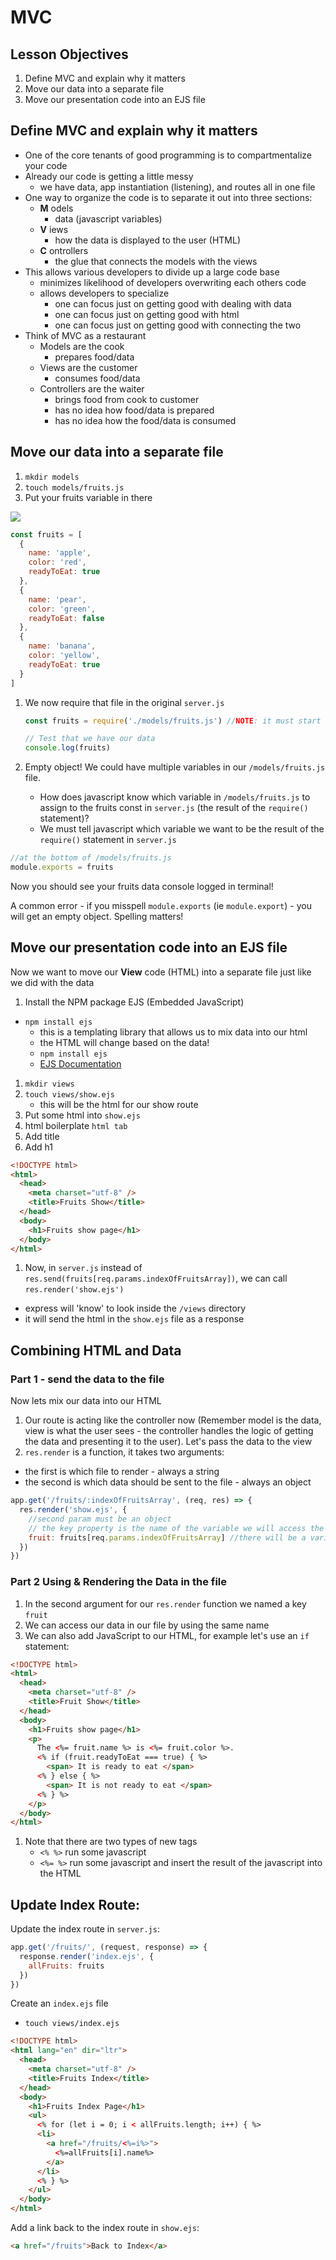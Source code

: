 # MVC

## Lesson Objectives

1. Define MVC and explain why it matters
1. Move our data into a separate file
1. Move our presentation code into an EJS file

## Define MVC and explain why it matters

- One of the core tenants of good programming is to compartmentalize your code
- Already our code is getting a little messy
  - we have data, app instantiation (listening), and routes all in one file
- One way to organize the code is to separate it out into three sections:
  - **M** odels
    - data (javascript variables)
  - **V** iews
    - how the data is displayed to the user (HTML)
  - **C** ontrollers
    - the glue that connects the models with the views
- This allows various developers to divide up a large code base
  - minimizes likelihood of developers overwriting each others code
  - allows developers to specialize
    - one can focus just on getting good with dealing with data
    - one can focus just on getting good with html
    - one can focus just on getting good with connecting the two
- Think of MVC as a restaurant
  - Models are the cook
    - prepares food/data
  - Views are the customer
    - consumes food/data
  - Controllers are the waiter
    - brings food from cook to customer
    - has no idea how food/data is prepared
    - has no idea how the food/data is consumed

## Move our data into a separate file

1. `mkdir models`
1. `touch models/fruits.js`
1. Put your fruits variable in there

![](https://i.imgur.com/lWb05b4.png)

```javascript
const fruits = [
  {
    name: 'apple',
    color: 'red',
    readyToEat: true
  },
  {
    name: 'pear',
    color: 'green',
    readyToEat: false
  },
  {
    name: 'banana',
    color: 'yellow',
    readyToEat: true
  }
]
```

1.  We now require that file in the original `server.js`

    ```javascript
    const fruits = require('./models/fruits.js') //NOTE: it must start with ./ if it's just a file, not an NPM package

    // Test that we have our data
    console.log(fruits)
    ```

1.  Empty object! We could have multiple variables in our `/models/fruits.js` file.

    - How does javascript know which variable in `/models/fruits.js` to assign to the fruits const in `server.js` (the result of the `require()` statement)?
    - We must tell javascript which variable we want to be the result of the `require()` statement in `server.js`

```js
//at the bottom of /models/fruits.js
module.exports = fruits
```

Now you should see your fruits data console logged in terminal!

A common error - if you misspell `module.exports` (ie `module.export`) - you will get an empty object. Spelling matters!

## Move our presentation code into an EJS file

Now we want to move our **View** code (HTML) into a separate file just like we did with the data

1. Install the NPM package EJS (Embedded JavaScript)

- `npm install ejs`
  - this is a templating library that allows us to mix data into our html
  - the HTML will change based on the data!
  - `npm install ejs`
  - [EJS Documentation](https://ejs.co/)

1. `mkdir views`
1. `touch views/show.ejs`
   - this will be the html for our show route
1. Put some html into `show.ejs`
1. html boilerplate `html tab`
1. Add title
1. Add h1

```html
<!DOCTYPE html>
<html>
  <head>
    <meta charset="utf-8" />
    <title>Fruits Show</title>
  </head>
  <body>
    <h1>Fruits show page</h1>
  </body>
</html>
```

1. Now, in `server.js` instead of `res.send(fruits[req.params.indexOfFruitsArray])`, we can call `res.render('show.ejs')`

- express will 'know' to look inside the `/views` directory
- it will send the html in the `show.ejs` file as a response

## Combining HTML and Data

### Part 1 - send the data to the file

Now lets mix our data into our HTML

1. Our route is acting like the controller now (Remember model is the data, view is what the user sees - the controller handles the logic of getting the data and presenting it to the user). Let's pass the data to the view
1. `res.render` is a function, it takes two arguments:

- the first is which file to render - always a string
- the second is which data should be sent to the file - always an object

```javascript
app.get('/fruits/:indexOfFruitsArray', (req, res) => {
  res.render('show.ejs', {
    //second param must be an object
    // the key property is the name of the variable we will access the data in our file
    fruit: fruits[req.params.indexOfFruitsArray] //there will be a variable available inside the ejs file called fruit, its value is fruits[req.params.indexOfFruitsArray]
  })
})
```

### Part 2 Using & Rendering the Data in the file

1. In the second argument for our `res.render` function we named a key `fruit`
1. We can access our data in our file by using the same name
1. We can also add JavaScript to our HTML, for example let's use an `if` statement:

```html
<!DOCTYPE html>
<html>
  <head>
    <meta charset="utf-8" />
    <title>Fruit Show</title>
  </head>
  <body>
    <h1>Fruits show page</h1>
    <p>
      The <%= fruit.name %> is <%= fruit.color %>.
      <% if (fruit.readyToEat === true) { %>
        <span> It is ready to eat </span>
      <% } else { %>
        <span> It is not ready to eat </span>
      <% } %>
    </p>
  </body>
</html>
```

1.  Note that there are two types of new tags
    - `<% %>` run some javascript
    - `<%= %>` run some javascript and insert the result of the javascript into the HTML

## Update Index Route:

Update the index route in `server.js`:

```javascript
app.get('/fruits/', (request, response) => {
  response.render('index.ejs', {
    allFruits: fruits
  })
})
```

Create an `index.ejs` file

- `touch views/index.ejs`

```html
<!DOCTYPE html>
<html lang="en" dir="ltr">
  <head>
    <meta charset="utf-8" />
    <title>Fruits Index</title>
  </head>
  <body>
    <h1>Fruits Index Page</h1>
    <ul>
      <% for (let i = 0; i < allFruits.length; i++) { %>
      <li>
        <a href="/fruits/<%=i%>">
          <%=allFruits[i].name%>
        </a>
      </li>
      <% } %>
    </ul>
  </body>
</html>
```

Add a link back to the index route in `show.ejs`:

```html
<a href="/fruits">Back to Index</a>
```
